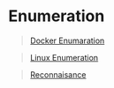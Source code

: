 # Enumeration
> [Docker Enumaration](./Enumeration/Docker_Enumeration.md)

> [Linux Enumeration](./Enumeration/Linux_Enumeration.md)

> [Reconnaisance](./Enumeration/Reconnaisance.md)